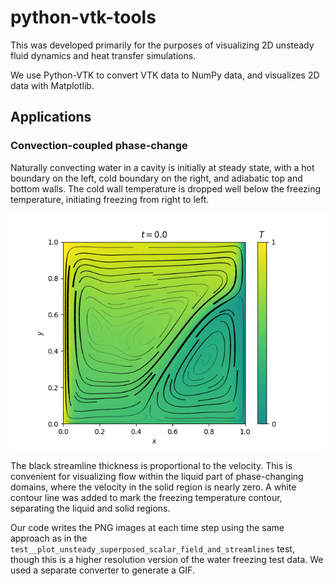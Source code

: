 # python-vtk-tools
This was developed primarily for the purposes of visualizing 2D unsteady fluid dynamics and heat transfer simulations.

We use Python-VTK to convert VTK data to NumPy data, and visualizes 2D data with Matplotlib.

## Applications

### Convection-coupled phase-change
Naturally convecting water in a cavity is initially at steady state, with a hot boundary on the left, cold boundary on the right, and adiabatic top and bottom walls.
The cold wall temperature is dropped well below the freezing temperature, initiating freezing from right to left.

![Freezing water in a cavity](https://github.com/geo-fluid-dynamics/python-vtk-tools/blob/master/docs/images/WaterFreezing.gif?raw=true)

The black streamline thickness is proportional to the velocity. 
This is convenient for visualizing flow within the liquid part of phase-changing domains, where the velocity in the solid region is nearly zero. 
A white contour line was added to mark the freezing temperature contour, separating the liquid and solid regions.

Our code writes the PNG images at each time step using the same approach as in the `test__plot_unsteady_superposed_scalar_field_and_streamlines` test,
though this is a higher resolution version of the water freezing test data.
We used a separate converter to generate a GIF.
